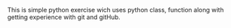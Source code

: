This is simple python exercise wich uses python class, function along with getting experience with git and gitHub.